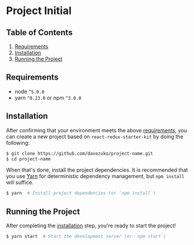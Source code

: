 
# Project Initial

## Table of Contents
1. [Requirements](#requirements)
1. [Installation](#getting-started)
1. [Running the Project](#running-the-project)

## Requirements
* node `^5.0.0`
* yarn `^0.23.0` or npm `^3.0.0`

## Installation

After confirming that your environment meets the above [requirements](#requirements), you can create a new project based on `react-redux-starter-kit` by doing the following:

```bash
$ git clone https://github.com/davezuko/project-name.git
$ cd project-name
```

When that's done, install the project dependencies. It is recommended that you use [Yarn](https://yarnpkg.com/) for deterministic dependency management, but `npm install` will suffice.

```bash
$ yarn  # Install project dependencies (or `npm install`)
```

## Running the Project

After completing the [installation](#installation) step, you're ready to start the project!

```bash
$ yarn start  # Start the development server (or `npm start`)
```
